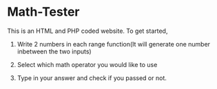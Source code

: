 # Math-Tester
This is an HTML and PHP coded website.
To get started, 
1. Write 2 numbers in each range function(It will generate one number inbetween the two inputs)

2. Select which math operator you would like to use

3. Type in your answer and check if you passed or not.
